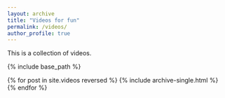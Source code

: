 ```yaml
---
layout: archive
title: "Videos for fun"
permalink: /videos/
author_profile: true
---
```


This is a collection of videos.


{% include base_path %}

{% for post in site.videos reversed %}
  {% include archive-single.html %}
{% endfor %}
